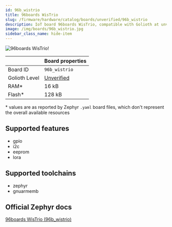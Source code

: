```yaml
---
id: 96b_wistrio
title: 96boards WisTrio
slug: /firmware/hardware/catalog/boards/unverified/96b_wistrio
description: IoT board 96boards WisTrio, compatible with Golioth at unverified level.
image: /img/boards/96b_wistrio.jpg
sidebar_class_name: hide-item
---
```


[//]: # (This is an auto-generated file, do not edit! Changes to it will be lost upon re-generation)

![96boards WisTrio!](/img/boards/96b_wistrio.jpg "96boards WisTrio")

|                | Board properties     |
| -------------  | -------------------- |
| Board ID       | `96b_wistrio` |
| Golioth Level  | [Unverified](/firmware/hardware#unverified-boards) |
| RAM*           | 16 kB |
| Flash*         | 128 kB |

\* values are as reported by Zephyr `.yaml` board files, which don't represent the overall available resources



## Supported features

* gpio
* i2c
* eeprom
* lora

## Supported toolchains

* zephyr
* gnuarmemb

## Official Zephyr docs

[96boards WisTrio (96b_wistrio)](https://docs.zephyrproject.org/latest/boards/96boards/wistrio/doc/index.html)
